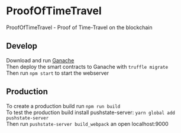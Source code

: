 # ProofOfTimeTravel
ProofOfTimeTravel - Proof of Time-Travel on the blockchain

## Develop
Download and run [Ganache](http://truffleframework.com/ganache/)  
Then deploy the smart contracts to Ganache with `truffle migrate`  
Then run `npm start` to start the webserver

## Production
To create a production build run `npm run build`  
To test the production build install pushstate-server: `yarn global add pushstate-server`  
Then run `pushstate-server build_webpack` an open localhost:9000

